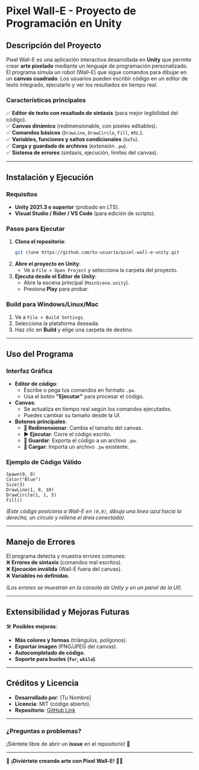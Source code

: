 # **Pixel Wall-E - Proyecto de Programación en Unity**  

## **Descripción del Proyecto**  
Pixel Wall-E es una aplicación interactiva desarrollada en **Unity** que permite crear **arte pixelado** mediante un lenguaje de programación personalizado. El programa simula un robot (Wall-E) que sigue comandos para dibujar en un **canvas cuadrado**. Los usuarios pueden escribir código en un editor de texto integrado, ejecutarlo y ver los resultados en tiempo real.  

### **Características principales**  
✅ **Editor de texto con resaltado de sintaxis** (para mejor legibilidad del código).  
✅ **Canvas dinámico** (redimensionable, con píxeles editables).  
✅ **Comandos básicos** (`DrawLine`, `DrawCircle`, `Fill`, etc.).  
✅ **Variables, funciones y saltos condicionales** (`GoTo`).  
✅ **Carga y guardado de archivos** (extensión `.pw`).  
✅ **Sistema de errores** (sintaxis, ejecución, límites del canvas).  

---

## **Instalación y Ejecución**  

### **Requisitos**  
- **Unity 2021.3 o superior** (probado en LTS).  
- **Visual Studio / Rider / VS Code** (para edición de scripts).  

### **Pasos para Ejecutar**  
1. **Clona el repositorio**:  
   ```bash
   git clone https://github.com/tu-usuario/pixel-wall-e-unity.git
   ```
2. **Abre el proyecto en Unity**:  
   - Ve a `File > Open Project` y selecciona la carpeta del proyecto.  
3. **Ejecuta desde el Editor de Unity**:  
   - Abre la escena principal (`MainScene.unity`).  
   - Presiona **Play** para probar.  

### **Build para Windows/Linux/Mac**  
1. Ve a `File > Build Settings`.  
2. Selecciona la plataforma deseada.  
3. Haz clic en **Build** y elige una carpeta de destino.  

---

## **Uso del Programa**  

### **Interfaz Gráfica**  
- **Editor de código**:  
  - Escribe o pega tus comandos en formato `.pw`.  
  - Usa el botón **"Ejecutar"** para procesar el código.  
- **Canvas**:  
  - Se actualiza en tiempo real según los comandos ejecutados.  
  - Puedes cambiar su tamaño desde la UI.  
- **Botones principales**:  
  - **🔄 Redimensionar**: Cambia el tamaño del canvas.  
  - **▶️ Ejecutar**: Corre el código escrito.  
  - **💾 Guardar**: Exporta el código a un archivo `.pw`.  
  - **📂 Cargar**: Importa un archivo `.pw` existente.  

### **Ejemplo de Código Válido**  
```plaintext
Spawn(0, 0)  
Color("Blue")  
Size(3)  
DrawLine(1, 0, 10)  
DrawCircle(1, 1, 5)  
Fill()  
```
*(Este código posiciona a Wall-E en `(0,0)`, dibuja una línea azul hacia la derecha, un círculo y rellena el área conectada).*  

---

## **Manejo de Errores**  
El programa detecta y muestra errores comunes:  
❌ **Errores de sintaxis** (comandos mal escritos).  
❌ **Ejecución inválida** (Wall-E fuera del canvas).  
❌ **Variables no definidas**.  

*(Los errores se muestran en la consola de Unity y en un panel de la UI).*  

---

## **Extensibilidad y Mejoras Futuras**  
🛠 **Posibles mejoras**:  
- **Más colores y formas** (triángulos, polígonos).  
- **Exportar imagen** (PNG/JPEG del canvas).  
- **Autocompletado de código**.  
- **Soporte para bucles (`for`, `while`)**.  

---

## **Créditos y Licencia**  
- **Desarrollado por**: [Tu Nombre]  
- **Licencia**: MIT (código abierto).  
- **Repositorio**: [GitHub Link](https://github.com/tu-usuario/pixel-wall-e-unity)  

---

### **¿Preguntas o problemas?**  
¡Siéntete libre de abrir un **issue** en el repositorio! 🚀  

--- 

🔹 **¡Diviértete creando arte con Pixel Wall-E!** 🎨🤖
